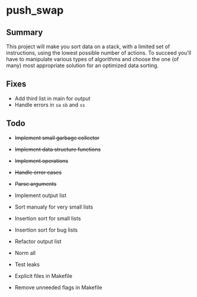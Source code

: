 # push_swap

## Summary
This project will make you sort data on a stack, with a limited set of instructions, using the lowest possible number of actions. To succeed you’ll have to manipulate various types of algorithms and choose the one (of many) most appropriate solution for an optimized data sorting.

## Fixes

- Add third list in main for output
- Handle errors in `sa` `sb` and `ss`

## Todo

- ~~Implement small garbage collector~~
- ~~Implement data structure functions~~
- ~~Implement operations~~
- ~~Handle error cases~~
- ~~Parse arguments~~
- Implement output list
- Sort manualy for very small lists
- Insertion sort for small lists
- Insertion sort for bug lists
- Refactor output list

- Norm all
- Test leaks

- Explicit files in Makefile
- Remove unneeded flags in Makefile
